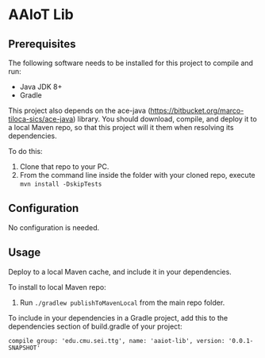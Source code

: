 # AAIoT Lib

## Prerequisites
The following software needs to be installed for this project to compile and run:
* Java JDK 8+
* Gradle

This project also depends on the ace-java (https://bitbucket.org/marco-tiloca-sics/ace-java) library. You should download, compile, and deploy it to a local Maven repo, so that this project will it them when resolving its dependencies.

To do this:
1. Clone that repo to your PC.
1. From the command line inside the folder with your cloned repo, execute `mvn install -DskipTests`
 
## Configuration
No configuration is needed.
 
## Usage
Deploy to a local Maven cache, and include it in your dependencies. 

To install to local Maven repo:
1. Run `./gradlew publishToMavenLocal` from the main repo folder.

To include in your dependencies in a Gradle project, add this to the dependencies section of build.gradle of your project:

`compile group: 'edu.cmu.sei.ttg', name: 'aaiot-lib', version: '0.0.1-SNAPSHOT'`

